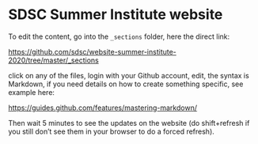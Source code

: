 # SDSC Summer Institute website

To edit the content, go into the `_sections` folder, here the direct link:

<https://github.com/sdsc/website-summer-institute-2020/tree/master/_sections>

click on any of the files, login with your Github account, edit, the syntax is Markdown, if you need details on how to create something specific, see example here:

<https://guides.github.com/features/mastering-markdown/>

Then wait 5 minutes to see the updates on the website (do shift+refresh if you still don’t see them in your browser to do a forced refresh).
